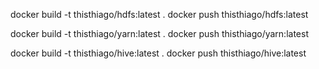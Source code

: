 docker build -t thisthiago/hdfs:latest .
docker push thisthiago/hdfs:latest

docker build -t thisthiago/yarn:latest .
docker push thisthiago/yarn:latest

docker build -t thisthiago/hive:latest .
docker push thisthiago/hive:latest
